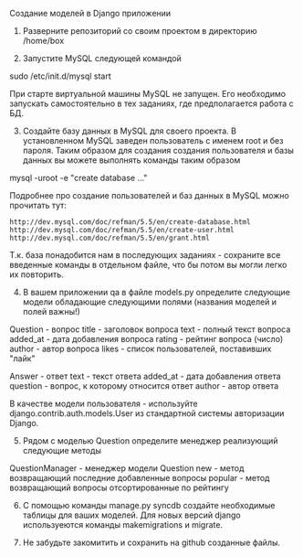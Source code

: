 Создание моделей в Django приложении

1) Разверните репозиторий со своим проектом в директорию /home/box

2) Запустите MySQL следующей командой

sudo /etc/init.d/mysql start

При старте виртуальной машины MySQL не запущен. Его необходимо запускать самостоятельно в тех заданиях, где предполагается работа с БД.

3) Создайте базу данных в MySQL для своего проекта. В установленном MySQL заведен пользователь с именем root и без пароля. Таким образом для создания создания пользователя и базы данных вы можете выполнять команды таким образом

mysql -uroot -e "create database ..."

Подробнее про создание пользователей и баз данных в MySQL можно прочитать тут:

    http://dev.mysql.com/doc/refman/5.5/en/create-database.html
    http://dev.mysql.com/doc/refman/5.5/en/create-user.html
    http://dev.mysql.com/doc/refman/5.5/en/grant.html

Т.к. база понадобится нам в последующих заданиях - сохраните все введенные команды в отдельном файле, что бы потом вы могли легко их повторить.

4) В вашем приложении qa  в файле models.py определите следующие модели обладающие следующими полями (названия моделей и полей важны!)

Question - вопрос
title - заголовок вопроса
text - полный текст вопроса
added_at - дата добавления вопроса
rating - рейтинг вопроса (число)
author - автор вопроса
likes - список пользователей, поставивших "лайк"

Answer - ответ
text - текст ответа
added_at - дата добавления ответа
question - вопрос, к которому относится ответ
author - автор ответа

В качестве модели пользователя - используйте django.contrib.auth.models.User  из стандартной системы авторизации Django.

5) Рядом с моделью Question определите менеджер реализующий следующие методы

QuestionManager - менеджер модели Question
new - метод возвращающий последние добавленные вопросы
popular - метод возвращающий вопросы отсортированные по рейтингу

6) С помощью команды manage.py syncdb  создайте необходимые таблицы для ваших моделей. Для новых версий django используеются команды makemigrations и migrate.

7) Не забудьте закомитить и сохранить на github созданные файлы.